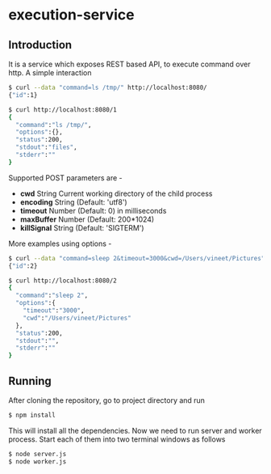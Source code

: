 execution-service
=================
Introduction
------------
It is a service which exposes REST based API, to execute command over http. A simple interaction 
```bash
$ curl --data "command=ls /tmp/" http://localhost:8080/
{"id":1}

$ curl http://localhost:8080/1
{
  "command":"ls /tmp/",
  "options":{},
  "status":200,
  "stdout":"files",
  "stderr":""
}
```
Supported POST parameters are -

- **cwd** String Current working directory of the child process
- **encoding** String (Default: 'utf8')
- **timeout** Number (Default: 0) in milliseconds
- **maxBuffer** Number (Default: 200*1024)
- **killSignal** String (Default: 'SIGTERM')

More examples using options -
```bash
$ curl --data "command=sleep 2&timeout=3000&cwd=/Users/vineet/Pictures" http://localhost:8080/
{"id":2}

$ curl http://localhost:8080/2
{
  "command":"sleep 2",
  "options":{
    "timeout":"3000",
    "cwd":"/Users/vineet/Pictures"
  },
  "status":200,
  "stdout":"",
  "stderr":""
}
```

Running
-------
After cloning the repository, go to project directory and run
```bash
$ npm install
```
This will install all the dependencies. Now we need to run server and worker process. Start each of them into two terminal windows as follows
```bash
$ node server.js
$ node worker.js
```

